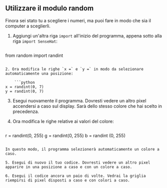 ## Utilizzare il modulo random

Finora sei stato tu a scegliere i numeri, ma puoi fare in modo che sia il computer a sceglierli.

1. Aggiungi un'altra riga `import` all'inizio del programma, appena sotto alla riga `import SenseHat`:
    
    ```python
from random import randint
```

2. Ora modifica le righe `x =` e `y =` in modo da selezionare automaticamente una posizione:
    
    ```python
x = randint(0, 7) 
y = randint(0, 7)
```

3. Esegui nuovamente il programma. Dovresti vedere un altro pixel accendersi a caso sul display. Sarà dello stesso colore che hai scelto in precedenza.

4. Ora modifica le righe relative ai valori del colore:
    
    ```python
r = randint(0, 255)
g = randint(0, 255)
b = randint (0, 255)
```

In questo modo, il programma selezionerà automaticamente un colore a caso.

5. Esegui di nuovo il tuo codice. Dovresti vedere un altro pixel apparire in una posizione a caso e con un colore a caso.

6. Esegui il codice ancora un paio di volte. Vedrai la griglia riempirsi di pixel disposti a caso e con colori a caso.